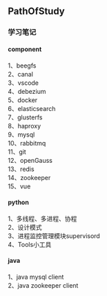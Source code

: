 ## PathOfStudy
### 学习笔记  
#### component
1、beegfs  
2、canal  
3、vscode  
4、debezium  
5、docker  
6、elasticsearch  
7、glusterfs  
8、haproxy  
9、mysql  
10、rabbitmq  
11、git  
12、openGauss  
13、redis  
14、zookeeper  
15、vue  





#### python
1、多线程、多进程、协程  
2、设计模式  
3、进程监控管理模块supervisord  
4、Tools小工具  


#### java
1、java mysql client  
2、java zookeeper client


